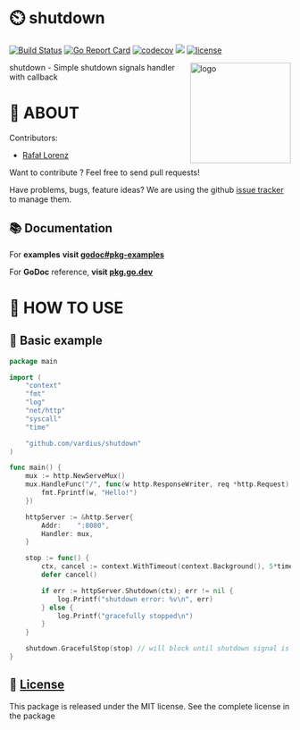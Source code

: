 ⏲️ shutdown
================
[![Build Status](https://travis-ci.org/vardius/shutdown.svg?branch=master)](https://travis-ci.org/vardius/shutdown)
[![Go Report Card](https://goreportcard.com/badge/github.com/vardius/shutdown)](https://goreportcard.com/report/github.com/vardius/shutdown)
[![codecov](https://codecov.io/gh/vardius/shutdown/branch/master/graph/badge.svg)](https://codecov.io/gh/vardius/shutdown)
[![](https://godoc.org/github.com/vardius/shutdown?status.svg)](https://pkg.go.dev/github.com/vardius/shutdown)
[![license](https://img.shields.io/github/license/mashape/apistatus.svg)](https://github.com/vardius/shutdown/blob/master/LICENSE.md)

<img align="right" height="180px" src="https://github.com/vardius/gorouter/blob/master/website/src/static/img/logo.png?raw=true" alt="logo" />

shutdown - Simple shutdown signals handler with callback

📖 ABOUT
==================================================
Contributors:

* [Rafał Lorenz](http://rafallorenz.com)

Want to contribute ? Feel free to send pull requests!

Have problems, bugs, feature ideas?
We are using the github [issue tracker](https://github.com/vardius/shutdown/issues) to manage them.

## 📚 Documentation

For __examples__ **visit [godoc#pkg-examples](http://godoc.org/github.com/vardius/shutdown#pkg-examples)**

For **GoDoc** reference, **visit [pkg.go.dev](https://pkg.go.dev/github.com/vardius/shutdown)**

🚏 HOW TO USE
==================================================

## 🏫 Basic example
```go
package main

import (
	"context"
	"fmt"
	"log"
	"net/http"
	"syscall"
	"time"

    "github.com/vardius/shutdown"
)

func main() {
	mux := http.NewServeMux()
	mux.HandleFunc("/", func(w http.ResponseWriter, req *http.Request) {
		fmt.Fprintf(w, "Hello!")
	})

	httpServer := &http.Server{
		Addr:    ":8080",
		Handler: mux,
	}

	stop := func() {
		ctx, cancel := context.WithTimeout(context.Background(), 5*time.Second)
		defer cancel()

		if err := httpServer.Shutdown(ctx); err != nil {
			log.Printf("shutdown error: %v\n", err)
		} else {
			log.Printf("gracefully stopped\n")
		}
	}

	shutdown.GracefulStop(stop) // will block until shutdown signal is received
}
```

📜 [License](LICENSE.md)
-------

This package is released under the MIT license. See the complete license in the package
